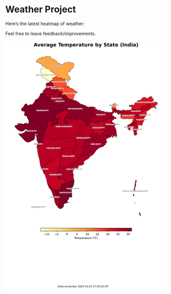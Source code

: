 # Weather Project

Here’s the latest heatmap of weather:

Feel free to leave feedback/improvements.

![India Heatmap](docs/assets/india_heatmap.png?v=FCB98A)
